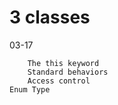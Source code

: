 
# 3 classes
03-17

        The this keyword
        Standard behaviors
        Access control
    Enum Type
    